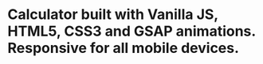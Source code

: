 # Calculator built with Vanilla JS, HTML5, CSS3 and GSAP animations. Responsive for all mobile devices.
